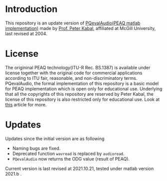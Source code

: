# Introduction
This repository is an update version of [PQevalAudio(PEAQ matlab implementation)](http://www-mmsp.ece.mcgill.ca/Documents/Software/) made by [Prof. Peter Kabal](mailto://kabal@ECE.McGill.CA), affiliated at McGill University, last revised at 2004.

# License
The origininal PEAQ technology(ITU-R Rec. BS.1387) is available under license together with the original code for commercial applications according to ITU fair, reasonable, and non-discriminatory terms. PQevalAudio, the formal implementation of this repository is a basic model for PEAQ implementation which is open only for educational use.
Underlying that all the copyrights of this repository are reserved by Peter Kabal, the license of this repository is also restricted only for educational use.
Look at [this](https://en.wikipedia.org/wiki/Perceptual_Evaluation_of_Audio_Quality#License) article for more.

# Updates
Updates since the initial version are as following
- Naming bugs are fixed.
- Deprecated function `wavread` is replaced by `audioread`.
- `PQevalAudio` now returns the ODG value (result of PEAQ).

Current version is last revised at 2021.10.21, tested under matlab version 2021.b .
